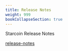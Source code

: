 ```yaml
---
title: Release Notes
weight: 999
bookCollapseSection: true
---
```


Starcoin Release Notes

<!--more-->

[release-notes](https://github.com/starcoinorg/starcoin/tree/master/release-notes)